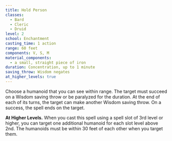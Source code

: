 ```yaml
---
title: Hold Person
classes:
  - Bard
  - Cleric
  - Druid
level: 2
school: Enchantment
casting_time: 1 action
range: 60 feet
components: V, S, M
material_components:
  - a small, straight piece of iron
duration: Concentration, up to 1 minute
saving_throw: Wisdom negates
at_higher_levels: true
---
```


Choose a humanoid that you can see within range. The target must succeed on a Wisdom saving throw or be paralyzed for the duration. At the end of each of its turns, the target can make another Wisdom saving throw. On a success, the spell ends on the target.

**At Higher Levels.** When you cast this spell using a spell slot of 3rd level or higher, you can target one additional humanoid for each slot level above 2nd. The humanoids must be within 30 feet of each other when you target them.
